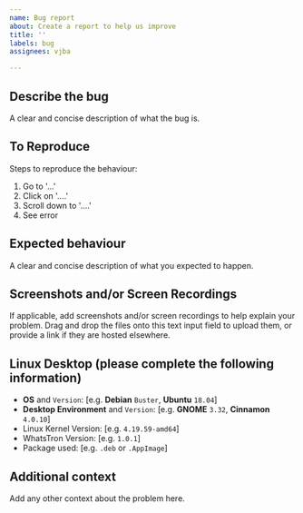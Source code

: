 ```yaml
---
name: Bug report
about: Create a report to help us improve
title: ''
labels: bug
assignees: vjba

---
```


## **Describe the bug**

A clear and concise description of what the bug is.

## **To Reproduce**

Steps to reproduce the behaviour:

1. Go to '...'
2. Click on '....'
3. Scroll down to '....'
4. See error

## **Expected behaviour**

A clear and concise description of what you expected to happen.

## **Screenshots** and/or **Screen Recordings**

If applicable, add screenshots and/or screen recordings to help explain your problem. Drag and drop the files onto this text input field to upload them, or provide a link if they are hosted elsewhere.

## **Linux Desktop** (please complete the following information)

* **OS** and `Version`: [e.g. **Debian** `Buster`, **Ubuntu** `18.04`]
* **Desktop Environment** and `Version`: [e.g. **GNOME** `3.32`,  **Cinnamon** `4.0.10`]
* Linux Kernel Version: [e.g. `4.19.59-amd64`]
* WhatsTron Version: [e.g. `1.0.1`]
* Package used: [e.g. `.deb` or `.AppImage`]

## **Additional context**

Add any other context about the problem here.
